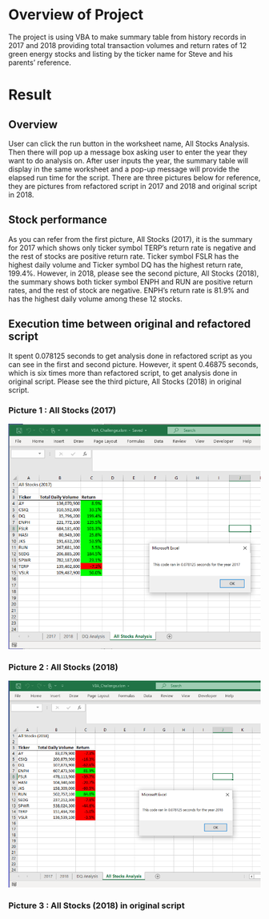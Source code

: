 # Overview of Project
The project is using VBA to make summary table from history records in 2017 and 2018 providing total transaction volumes and return rates of 12 green energy stocks and listing by the ticker name for Steve and his parents’ reference. 
# Result
## Overview
User can click the run button in the worksheet name, All Stocks Analysis. Then there will pop up a message box asking user to enter the year they want to do analysis on. After user inputs the year, the summary table will display in the same worksheet and a pop-up message will provide the elapsed run time for the script. There are three pictures below for reference, they are pictures from refactored script in 2017 and 2018 and original script in 2018.

## Stock performance
As you can refer from the first picture, All Stocks (2017), it is the summary for 2017 which shows only ticker symbol TERP’s return rate is negative and the rest of stocks are positive return rate. Ticker symbol FSLR has the highest daily volume and Ticker symbol DQ has the highest return rate, 199.4%.
However, in 2018, please see the second picture, All Stocks (2018), the summary shows both ticker symbol ENPH and RUN are positive return rates, and the rest of stock are negative. ENPH’s return rate is 81.9% and has the highest daily volume among these 12 stocks.

## Execution time between original and refactored script
It spent 0.078125 seconds to get analysis done in refactored script as you can see in the first and second picture. However, it spent 0.46875 seconds, which is six times more than refactored script, to get analysis done in original script. Please see the third picture, All Stocks (2018) in original script. 

### Picture 1 : All Stocks (2017)
![VBA_Challenge_2017](./Resources/VBA_Challenge_2017.png)

### Picture 2 : All Stocks (2018)
![VBA_Challenge_2018](./Resources/VBA_Challenge_2018.png)

### Picture 3 : All Stocks (2018) in original script
